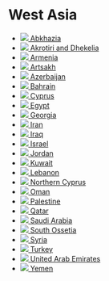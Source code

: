 # West Asia

* [![](https://upload.wikimedia.org/wikipedia/commons/thumb/7/7a/Flag_of_the_Republic_of_Abkhazia.svg/23px-Flag_of_the_Republic_of_Abkhazia.svg.png) Abkhazia](abkhazia.md)
* [![](https://upload.wikimedia.org/wikipedia/en/thumb/a/ae/Flag_of_the_United_Kingdom.svg/23px-Flag_of_the_United_Kingdom.svg.png) Akrotiri and Dhekelia](akrotiri-and-dhekelia.md)
* [![](https://upload.wikimedia.org/wikipedia/commons/thumb/2/2f/Flag_of_Armenia.svg/23px-Flag_of_Armenia.svg.png) Armenia](armenia.md)
* [![](https://upload.wikimedia.org/wikipedia/commons/thumb/3/3d/Flag_of_Artsakh.svg/23px-Flag_of_Artsakh.svg.png) Artsakh](artsakh.md)
* [![](https://upload.wikimedia.org/wikipedia/commons/thumb/d/dd/Flag_of_Azerbaijan.svg/23px-Flag_of_Azerbaijan.svg.png) Azerbaijan](azerbaijan.md)
* [![](https://upload.wikimedia.org/wikipedia/commons/thumb/2/2c/Flag_of_Bahrain.svg/23px-Flag_of_Bahrain.svg.png) Bahrain](bahrain.md)
* [![](https://upload.wikimedia.org/wikipedia/commons/thumb/d/d4/Flag_of_Cyprus.svg/23px-Flag_of_Cyprus.svg.png) Cyprus](cyprus.md)
* [![](https://upload.wikimedia.org/wikipedia/commons/thumb/f/fe/Flag_of_Egypt.svg/23px-Flag_of_Egypt.svg.png) Egypt](egypt.md)
* [![](https://upload.wikimedia.org/wikipedia/commons/thumb/0/0f/Flag_of_Georgia.svg/23px-Flag_of_Georgia.svg.png) Georgia](georgia.md)
* [![](https://upload.wikimedia.org/wikipedia/commons/thumb/c/ca/Flag_of_Iran.svg/23px-Flag_of_Iran.svg.png) Iran](iran.md)
* [![](https://upload.wikimedia.org/wikipedia/commons/thumb/f/f6/Flag_of_Iraq.svg/23px-Flag_of_Iraq.svg.png) Iraq](iraq.md)
* [![](https://upload.wikimedia.org/wikipedia/commons/thumb/d/d4/Flag_of_Israel.svg/21px-Flag_of_Israel.svg.png) Israel](israel.md)
* [![](https://upload.wikimedia.org/wikipedia/commons/thumb/c/c0/Flag_of_Jordan.svg/23px-Flag_of_Jordan.svg.png) Jordan](jordan.md)
* [![](https://upload.wikimedia.org/wikipedia/commons/thumb/a/aa/Flag_of_Kuwait.svg/23px-Flag_of_Kuwait.svg.png) Kuwait](kuwait.md)
* [![](https://upload.wikimedia.org/wikipedia/commons/thumb/5/59/Flag_of_Lebanon.svg/23px-Flag_of_Lebanon.svg.png) Lebanon](lebanon.md)
* [![](https://upload.wikimedia.org/wikipedia/commons/thumb/1/1e/Flag_of_the_Turkish_Republic_of_Northern_Cyprus.svg/23px-Flag_of_the_Turkish_Republic_of_Northern_Cyprus.svg.png) Northern Cyprus](northern-cyprus.md)
* [![](https://upload.wikimedia.org/wikipedia/commons/thumb/d/dd/Flag_of_Oman.svg/23px-Flag_of_Oman.svg.png) Oman](oman.md)
* [![](https://upload.wikimedia.org/wikipedia/commons/thumb/0/00/Flag_of_Palestine.svg/23px-Flag_of_Palestine.svg.png) Palestine](palestine.md)
* [![](https://upload.wikimedia.org/wikipedia/commons/thumb/6/65/Flag_of_Qatar.svg/23px-Flag_of_Qatar.svg.png) Qatar](qatar.md)
* [![](https://upload.wikimedia.org/wikipedia/commons/thumb/0/0d/Flag_of_Saudi_Arabia.svg/23px-Flag_of_Saudi_Arabia.svg.png) Saudi Arabia](saudi-arabia.md)
* [![](https://upload.wikimedia.org/wikipedia/commons/thumb/1/12/Flag_of_South_Ossetia.svg/23px-Flag_of_South_Ossetia.svg.png) South Ossetia](south-ossetia.md)
* [![](https://upload.wikimedia.org/wikipedia/commons/thumb/5/53/Flag_of_Syria.svg/23px-Flag_of_Syria.svg.png) Syria](syria.md)
* [![](https://upload.wikimedia.org/wikipedia/commons/thumb/b/b4/Flag_of_Turkey.svg/23px-Flag_of_Turkey.svg.png) Turkey](turkey.md)
* [![](https://upload.wikimedia.org/wikipedia/commons/thumb/c/cb/Flag_of_the_United_Arab_Emirates.svg/23px-Flag_of_the_United_Arab_Emirates.svg.png) United Arab Emirates](united-arab-emirates.md)
* [![](https://upload.wikimedia.org/wikipedia/commons/thumb/8/89/Flag_of_Yemen.svg/23px-Flag_of_Yemen.svg.png) Yemen](yemen.md)



